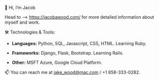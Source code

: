 👋 Hi, I’m Jacob

Head to --> https://jacobawood.com/ for more detailed information about myself and work.

🛠️ Technologies & Tools: 

- **Languages:** Python, SQL, Javascript, CSS, HTML. Learning Ruby.

- **Frameworks:**  Django, Flask, Bootstrap. Learning Rails.

- **Other:** MSFT Azure, Google Cloud Platform.

📫 You can reach me at jake_wood@mac.com / +1 858-333-0282.
